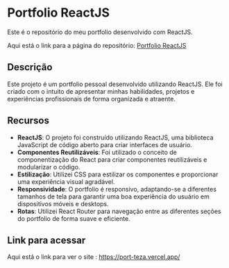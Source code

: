 # Portfolio ReactJS

Este é o repositório do meu portfolio desenvolvido com ReactJS.

Aqui está o link para a página do repositório: [Portfolio ReactJS]([https://github.com/gabrielteza/port-teza])

## Descrição

Este projeto é um portfolio pessoal desenvolvido utilizando ReactJS. Ele foi criado com o intuito de apresentar minhas habilidades, projetos e experiências profissionais de forma organizada e atraente.

## Recursos

- **ReactJS**: O projeto foi construído utilizando ReactJS, uma biblioteca JavaScript de código aberto para criar interfaces de usuário.
- **Componentes Reutilizáveis**: Foi utilizado o conceito de componentização do React para criar componentes reutilizáveis e modularizar o código.
- **Estilização**: Utilizei CSS para estilizar os componentes e proporcionar uma experiência visual agradável.
- **Responsividade**: O portfolio é responsivo, adaptando-se a diferentes tamanhos de tela para garantir uma boa experiência do usuário em dispositivos móveis e desktops.
- **Rotas**: Utilizei React Router para navegação entre as diferentes seções do portfolio de forma suave e eficiente.

## Link para acessar

Aqui está o link para ver o site : https://port-teza.vercel.app/
